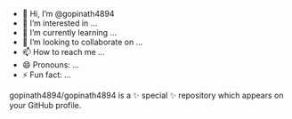 - 👋 Hi, I’m @gopinath4894
- 👀 I’m interested in ...
- 🌱 I’m currently learning ...
- 💞️ I’m looking to collaborate on ...
- 📫 How to reach me ...
- 😄 Pronouns: ...
- ⚡ Fun fact: ...


gopinath4894/gopinath4894 is a ✨ special ✨ repository which appears on your GitHub profile.

